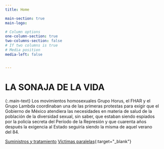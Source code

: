 ```yaml
---
title: Home

main-section: true
main-logo:

# Column options
one-column-section: true
two-columns-section: false
# If two columns is true
# Media position
media-left: false


---
```

# LA SONAJA DE LA VIDA

{:.main-text}
Los movimientos homosexuales Grupo Horus, el FHAR y el Grupo Lambda coordinaban una de las primeras protestas para exigir que el Gobierno de México atendiera las necesidades en materia de salud de la población de la diversidad sexual, sin saber, que estaban siendo espiados por la policía secreta del Período de la Represión y que cuarenta años después la exigencia al Estado seguiría siendo la misma de aquel verano del 84.

[Suministros y tratamiento](https://share.mayfirst.org/s/7ojpx5jCGwPQcnc)
[Víctimas paralelas](https://serendipia.digital/category/victimas-paralelas/){:target="_blank"}



